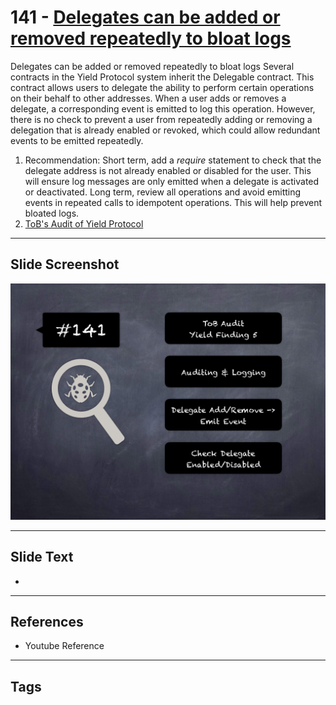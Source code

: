 
# 141 - [Delegates can be added or removed repeatedly to bloat logs](./Delegates%20can%20be%20added%20or%20removed%20repeatedly%20to%20bloat%20logs.md)

Delegates can be added or removed repeatedly to bloat logs Several contracts in the Yield Protocol system inherit the Delegable contract. This contract allows users to delegate the ability to perform certain operations on their behalf to other addresses. When a user adds or removes a delegate, a corresponding event is emitted to log this operation. However, there is no check to prevent a user from repeatedly adding or removing a delegation that is already enabled or revoked, which could allow redundant events to be emitted repeatedly.


1. Recommendation: Short term, add a _require_ statement to check that the delegate address is not already enabled or disabled for the user. This will ensure log messages are only emitted when a delegate is activated or deactivated. Long term, review all operations and avoid emitting events in repeated calls to idempotent operations. This will help prevent bloated logs.
2. [ToB's Audit of Yield Protocol](https://github.com/trailofbits/publications/blob/master/reviews/YieldProtocol.pdf)


___
## Slide Screenshot
![141.png](../../images/8.%20Audit%20Findings%20201/141.png)
___
## Slide Text
- 
___
## References
- Youtube Reference
___
## Tags
